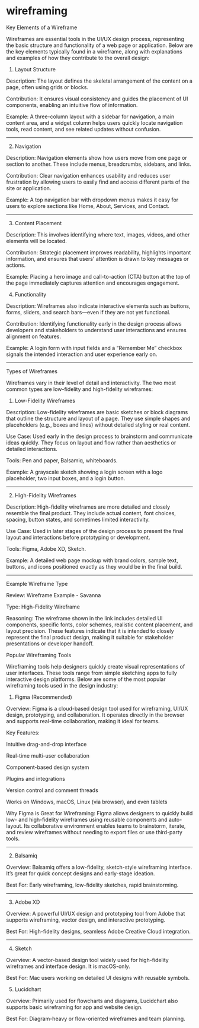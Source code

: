 # wireframing
Key Elements of a Wireframe

Wireframes are essential tools in the UI/UX design process, representing the basic structure and functionality of a web page or application. Below are the key elements typically found in a wireframe, along with explanations and examples of how they contribute to the overall design:

1. Layout Structure

Description: The layout defines the skeletal arrangement of the content on a page, often using grids or blocks.

Contribution: It ensures visual consistency and guides the placement of UI components, enabling an intuitive flow of information.

Example: A three-column layout with a sidebar for navigation, a main content area, and a widget column helps users quickly locate navigation tools, read content, and see related updates without confusion.


---

2. Navigation

Description: Navigation elements show how users move from one page or section to another. These include menus, breadcrumbs, sidebars, and links.

Contribution: Clear navigation enhances usability and reduces user frustration by allowing users to easily find and access different parts of the site or application.

Example: A top navigation bar with dropdown menus makes it easy for users to explore sections like Home, About, Services, and Contact.


---

3. Content Placement

Description: This involves identifying where text, images, videos, and other elements will be located.

Contribution: Strategic placement improves readability, highlights important information, and ensures that users' attention is drawn to key messages or actions.

Example: Placing a hero image and call-to-action (CTA) button at the top of the page immediately captures attention and encourages engagement.


4. Functionality

Description: Wireframes also indicate interactive elements such as buttons, forms, sliders, and search bars—even if they are not yet functional.

Contribution: Identifying functionality early in the design process allows developers and stakeholders to understand user interactions and ensures alignment on features.

Example: A login form with input fields and a “Remember Me” checkbox signals the intended interaction and user experience early on.


---
Types of Wireframes

Wireframes vary in their level of detail and interactivity. The two most common types are low-fidelity and high-fidelity wireframes:

1. Low-Fidelity Wireframes

Description:
Low-fidelity wireframes are basic sketches or block diagrams that outline the structure and layout of a page. They use simple shapes and placeholders (e.g., boxes and lines) without detailed styling or real content.

Use Case:
Used early in the design process to brainstorm and communicate ideas quickly. They focus on layout and flow rather than aesthetics or detailed interactions.

Tools:
Pen and paper, Balsamiq, whiteboards.

Example:
A grayscale sketch showing a login screen with a logo placeholder, two input boxes, and a login button.


---

2. High-Fidelity Wireframes

Description:
High-fidelity wireframes are more detailed and closely resemble the final product. They include actual content, font choices, spacing, button states, and sometimes limited interactivity.

Use Case:
Used in later stages of the design process to present the final layout and interactions before prototyping or development.

Tools:
Figma, Adobe XD, Sketch.

Example:
A detailed web page mockup with brand colors, sample text, buttons, and icons positioned exactly as they would be in the final build.


---

Example Wireframe Type

Review:
Wireframe Example - Savanna

Type:
High-Fidelity Wireframe

Reasoning:
The wireframe shown in the link includes detailed UI components, specific fonts, color schemes, realistic content placement, and layout precision. These features indicate that it is intended to closely represent the final product design, making it suitable for stakeholder presentations or developer handoff.

Popular Wireframing Tools

Wireframing tools help designers quickly create visual representations of user interfaces. These tools range from simple sketching apps to fully interactive design platforms. Below are some of the most popular wireframing tools used in the design industry:

1. Figma (Recommended)

Overview:
Figma is a cloud-based design tool used for wireframing, UI/UX design, prototyping, and collaboration. It operates directly in the browser and supports real-time collaboration, making it ideal for teams.

Key Features:

Intuitive drag-and-drop interface

Real-time multi-user collaboration

Component-based design system

Plugins and integrations

Version control and comment threads

Works on Windows, macOS, Linux (via browser), and even tablets


Why Figma is Great for Wireframing:
Figma allows designers to quickly build low- and high-fidelity wireframes using reusable components and auto-layout. Its collaborative environment enables teams to brainstorm, iterate, and review wireframes without needing to export files or use third-party tools.


---

2. Balsamiq

Overview:
Balsamiq offers a low-fidelity, sketch-style wireframing interface. It’s great for quick concept designs and early-stage ideation.

Best For:
Early wireframing, low-fidelity sketches, rapid brainstorming.


---

3. Adobe XD

Overview:
A powerful UI/UX design and prototyping tool from Adobe that supports wireframing, vector design, and interactive prototyping.

Best For:
High-fidelity designs, seamless Adobe Creative Cloud integration.


---

4. Sketch

Overview:
A vector-based design tool widely used for high-fidelity wireframes and interface design. It is macOS-only.

Best For:
Mac users working on detailed UI designs with reusable symbols.

5. Lucidchart

Overview:
Primarily used for flowcharts and diagrams, Lucidchart also supports basic wireframing for app and website design.

Best For:
Diagram-heavy or flow-oriented wireframes and team planning.


